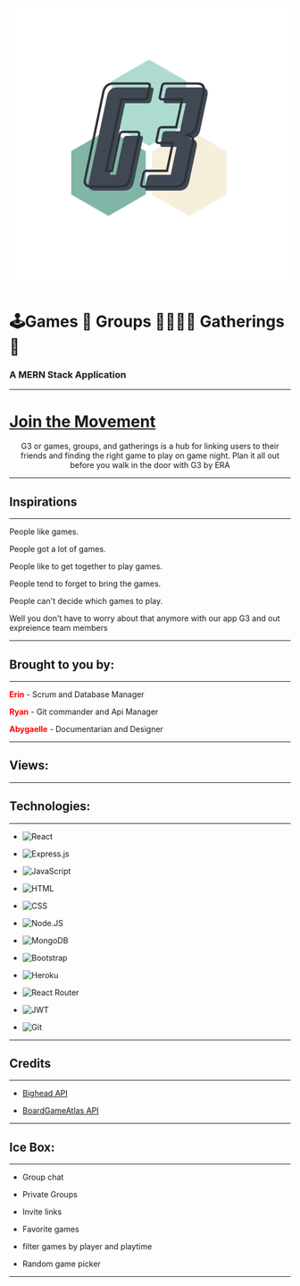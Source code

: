 ![view 1](public/logo.png)
# 🕹Games 🎲  Groups 👨‍👩‍👧‍👦  Gatherings 📅 
### A MERN Stack Application
___
# [Join the Movement](https://g3-frontend.herokuapp.com/login)

<center>G3 or games, groups, and gatherings is a hub for linking users to their friends and finding the right game to play on game night. Plan it all out before you walk in the door with G3 by ERA</center>


___
## Inspirations
___
People like games.

People got a lot of games.

People like to get together to play games.

People tend to forget to bring the games.

People can't decide which games to play.

Well you don't have to worry about that anymore with our app G3 and out expreience team members
___
## Brought to you by:
___
<font color="red">**Erin**</font> - Scrum and Database Manager


<font color="red">**Ryan**</font> - Git commander and Api Manager


<font color="red">**Abygaelle**</font> - Documentarian and Designer
___
## Views:
___

## Technologies:
___
* ![React](https://img.shields.io/badge/React-20232A?style=for-the-badge&logo=react&logoColor=61DAFB)

* ![Express.js](https://img.shields.io/badge/express.js-%23404d59.svg?style=for-the-badge&logo=express&logoColor=%2361DAFB)

* ![JavaScript](https://img.shields.io/badge/JavaScript-323330?style=for-the-badge&logo=javascript&logoColor=F7DF1E)

* ![HTML](https://img.shields.io/badge/HTML5-E34F26?style=for-the-badge&logo=html5&logoColor=white)

* ![CSS](https://img.shields.io/badge/CSS3-1572B6?style=for-the-badge&logo=css3&logoColor=white)

* ![Node.JS](https://img.shields.io/badge/Node.js-43853D?style=for-the-badge&logo=node.js&logoColor=white)

* ![MongoDB](https://img.shields.io/badge/MongoDB-4EA94B?style=for-the-badge&logo=mongodb&logoColor=white)

* ![Bootstrap](https://img.shields.io/badge/Bootstrap-563D7C?style=for-the-badge&logo=bootstrap&logoColor=white)

* ![Heroku](https://img.shields.io/badge/Heroku-430098?style=for-the-badge&logo=heroku&logoColor=white)

* ![React Router](https://img.shields.io/badge/React_Router-CA4245?style=for-the-badge&logo=react-router&logoColor=white)

* ![JWT](https://img.shields.io/badge/JWT-black?style=for-the-badge&logo=JSON%20web%20tokens)

* ![Git](https://img.shields.io/badge/git-%23F05033.svg?style=for-the-badge&logo=git&logoColor=white)
___
## Credits
___
* [Bighead API](https://bigheads.io/)

* [BoardGameAtlas API](https://www.boardgameatlas.com/api/docs)
___
## Ice Box:
___
* Group chat


* Private Groups


* Invite links


* Favorite games


* filter games by player and playtime


* Random game picker

___

